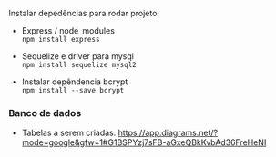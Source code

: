 Instalar depedências para rodar projeto:
* Express / node_modules  
`npm install express`  

* Sequelize e driver para mysql  
`npm install sequelize mysql2`  

* Instalar depêndencia bcrypt   
`npm install --save bcrypt` 

### Banco de dados   
* Tabelas a serem criadas:  https://app.diagrams.net/?mode=google&gfw=1#G1BSPYzj7sFB-aGxeQBkKvbAd36FreHeNI

